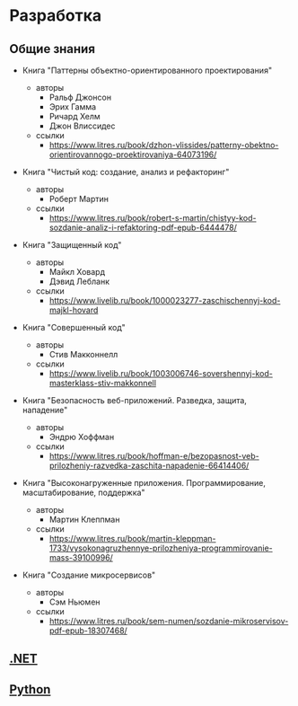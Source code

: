 # Разработка

## Общие знания

* Книга "Паттерны объектно-ориентированного проектирования"
  * авторы
    * Ральф Джонсон
    * Эрих Гамма
    * Ричард Хелм
    * Джон Влиссидес
  * ссылки
    * https://www.litres.ru/book/dzhon-vlissides/patterny-obektno-orientirovannogo-proektirovaniya-64073196/

* Книга "Чистый код: создание, анализ и рефакторинг"
  * авторы
    * Роберт Мартин
  * ссылки
    * https://www.litres.ru/book/robert-s-martin/chistyy-kod-sozdanie-analiz-i-refaktoring-pdf-epub-6444478/

* Книга "Защищенный код"
  * авторы
    * Майкл Ховард
    * Дэвид Лебланк
  * ссылки
    * https://www.livelib.ru/book/1000023277-zaschischennyj-kod-majkl-hovard

* Книга "Совершенный код"
  * авторы
    * Стив Макконнелл
  * ссылки
    * https://www.livelib.ru/book/1003006746-sovershennyj-kod-masterklass-stiv-makkonnell

* Книга "Безопасность веб-приложений. Разведка, защита, нападение"
  * авторы
    * Эндрю Хоффман
  * ссылки
    * https://www.litres.ru/book/hoffman-e/bezopasnost-veb-prilozheniy-razvedka-zaschita-napadenie-66414406/

* Книга "Высоконагруженные приложения. Программирование, масштабирование, поддержка"
  * авторы
    * Мартин Клеппман
  * ссылки
    * https://www.litres.ru/book/martin-kleppman-1733/vysokonagruzhennye-prilozheniya-programmirovanie-mass-39100996/

* Книга "Создание микросервисов"
  * авторы
    * Сэм Ньюмен
  * ссылки
    * https://www.litres.ru/book/sem-numen/sozdanie-mikroservisov-pdf-epub-18307468/

## [.NET](./dotnet/README.md)

## [Python](./python/README.md)
